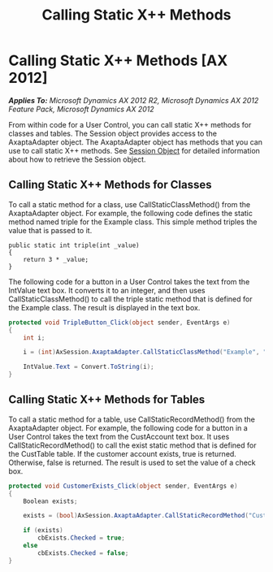 ﻿---
title: Calling Static X++ Methods
TOCTitle: Calling Static X++ Methods
ms:assetid: f4cd0eb1-2cbb-4554-b61d-85cbf7e7eff6
ms:mtpsurl: https://msdn.microsoft.com/en-us/library/Hh812513(v=AX.60)
ms:contentKeyID: 44090299
ms.date: 11/07/2012
mtps_version: v=AX.60
dev_langs:
- csharp
---

# Calling Static X++ Methods [AX 2012]


_**Applies To:** Microsoft Dynamics AX 2012 R2, Microsoft Dynamics AX 2012 Feature Pack, Microsoft Dynamics AX 2012_

From within code for a User Control, you can call static X++ methods for classes and tables. The Session object provides access to the AxaptaAdapter object. The AxaptaAdapter object has methods that you can use to call static X++ methods. See [Session Object](session-object.md) for detailed information about how to retrieve the Session object.

## Calling Static X++ Methods for Classes

To call a static method for a class, use CallStaticClassMethod() from the AxaptaAdapter object. For example, the following code defines the static method named triple for the Example class. This simple method triples the value that is passed to it.

    public static int triple(int _value)
    {
        return 3 * _value;
    }

The following code for a button in a User Control takes the text from the IntValue text box. It converts it to an integer, and then uses CallStaticClassMethod() to call the triple static method that is defined for the Example class. The result is displayed in the text box.

``` csharp
protected void TripleButton_Click(object sender, EventArgs e)
{
    int i;

    i = (int)AxSession.AxaptaAdapter.CallStaticClassMethod("Example", "triple", Convert.ToInt16(IntValue.Text));

    IntValue.Text = Convert.ToString(i);
}
```

## Calling Static X++ Methods for Tables

To call a static method for a table, use CallStaticRecordMethod() from the AxaptaAdapter object. For example, the following code for a button in a User Control takes the text from the CustAccount text box. It uses CallStaticRecordMethod() to call the exist static method that is defined for the CustTable table. If the customer account exists, true is returned. Otherwise, false is returned. The result is used to set the value of a check box.

``` csharp
protected void CustomerExists_Click(object sender, EventArgs e)
{
    Boolean exists;

    exists = (bool)AxSession.AxaptaAdapter.CallStaticRecordMethod("CustTable", "exist", CustAccount.Text);

    if (exists)
        cbExists.Checked = true;
    else
        cbExists.Checked = false;
}
```

